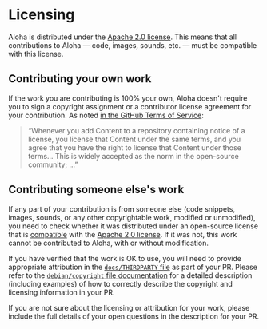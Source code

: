 # Licensing

Aloha is distributed under the [Apache 2.0
license](https://github.com/aloha/aloha/blob/main/LICENSE). This means that all
contributions to Aloha — code, images, sounds, etc. — must be compatible with
this license.

## Contributing your own work

If the work you are contributing is 100% your own, Aloha doesn't require you to
sign a copyright assignment or a contributor license agreement for your
contribution. As noted [in the GitHub Terms of
Service](https://docs.github.com/en/site-policy/github-terms/github-terms-of-service#6-contributions-under-repository-license):

> “Whenever you add Content to a repository containing notice of a license, you
> license that Content under the same terms, and you agree that you have the
> right to license that Content under those terms... This is widely accepted as
> the norm in the open-source community; ...”

## Contributing someone else's work

If any part of your contribution is from someone else (code snippets, images,
sounds, or any other copyrightable work, modified or unmodified), you need to
check whether it was distributed under an open-source license that is
[compatible][wiki-compatibility] with the [Apache 2.0
license](https://github.com/aloha/aloha/blob/main/LICENSE). If it was not, this
work cannot be contributed to Aloha, with or without modification.

[wiki-compatibility]: https://en.wikipedia.org/wiki/License_compatibility#Compatibility_of_FOSS_licenses

If you have verified that the work is OK to use, you will need to provide
appropriate attribution in the [`docs/THIRDPARTY`
file](https://github.com/aloha/aloha/blob/main/docs/THIRDPARTY) as part of your
PR. Please refer to the [`debian/copyright` file
documentation](https://www.debian.org/doc/packaging-manuals/copyright-format/1.0/)
for a detailed description (including examples) of how to correctly describe the
copyright and licensing information in your PR.

If you are not sure about the licensing or attribution for your work, please
include the full details of your open questions in the description for your PR.
